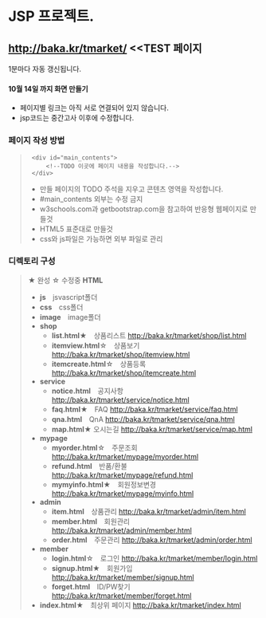 # JSP 프로젝트.
## http://baka.kr/tmarket/ <<TEST 페이지
1분마다 자동 갱신됩니다.

#### 10월 14일 까지 화면 만들기
* 페이지별 링크는 아직 서로 연결되어 있지 않습니다.
* jsp코드는 중간고사 이후에 수정합니다.

### 페이지 작성 방법
>      <div id="main_contents">
>          <!--TODO 이곳에 페이지 내용을 작성합니다.-->
>      </div>
> * 만들 페이지의 TODO 주석을 지우고 콘텐츠 영역을 작성합니다.
> * #main_contents 외부는 수정 금지
> * w3schools.com과 getbootstrap.com을 참고하여 반응형 웹페이지로 만들것
> * HTML5 표준대로 만들것
> * css와 js파일은 가능하면 외부 파일로 관리

### 디렉토리 구성
> ★ 완성 ☆ 수정중
><b>HTML</b>
> * <b>js</b>　jsvascript폴더
> * <b>css</b>　css폴더
> * <b>image</b>　image폴더
> * <b>shop</b>
>     * <b>list.html</b>★　상품리스트 http://baka.kr/tmarket/shop/list.html
>     * <b>itemview.html</b>☆　상품보기 http://baka.kr/tmarket/shop/itemview.html
>     * <b>itemcreate.html</b>☆　상품등록 http://baka.kr/tmarket/shop/itemcreate.html
> * <b>service</b>
>     * <b>notice.html</b>　공지사항 http://baka.kr/tmarket/service/notice.html
>     * <b>faq.html</b>★　FAQ http://baka.kr/tmarket/service/faq.html
>     * <b>qna.html</b>　QnA http://baka.kr/tmarket/service/qna.html
>     * <b>map.html</b>★ 오시는길 http://baka.kr/tmarket/service/map.html
> * <b>mypage</b>
>     * <b>myorder.html</b>☆　주문조회 http://baka.kr/tmarket/mypage/myorder.html
>     * <b>refund.html</b>　반품/환불 http://baka.kr/tmarket/mypage/refund.html
>     * <b>mymyinfo.html</b>★　회원정보변경 http://baka.kr/tmarket/mypage/myinfo.html
> * <b>admin</b>
>     * <b>item.html</b>　상품관리 http://baka.kr/tmarket/admin/item.html
>     * <b>member.html</b>　회원관리 http://baka.kr/tmarket/admin/member.html
>     * <b>order.html</b>　주문관리 http://baka.kr/tmarket/admin/order.html
> * <b>member</b>
>     * <b>login.html</b>☆　로그인 http://baka.kr/tmarket/member/login.html
>     * <b>signup.html</b>★　회원가입 http://baka.kr/tmarket/member/signup.html
>     * <b>forget.html</b>　ID/PW찾기 http://baka.kr/tmarket/member/forget.html
> * <b>index.html</b>★　최상위 페이지 http://baka.kr/tmarket/index.html
